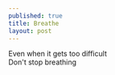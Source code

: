 ```yaml
---
published: true
title: Breathe
layout: post
---
```

Even when it gets too difficult
<br/>
Don't stop breathing